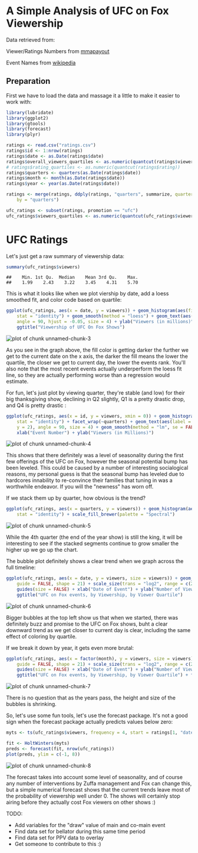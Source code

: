 A Simple Analysis of UFC on Fox Viewership
========================================================

Data retrieved from:

Viewer/Ratings Numbers from [mmapayout](http://mmapayout.com/2014/04/ufc-on-fox-11-overnight-rating-1-99m-viewers/)

Event Names from [wikipedia](http://en.wikipedia.org/wiki/UFC_on_Fox)

## Preparation

First we have to load the data and massage it a little to make it easier to
work with:


```r
library(lubridate)
library(ggplot2)
library(gtools)
library(forecast)
library(plyr)

ratings <- read.csv("ratings.csv")
ratings$id <- 1:nrow(ratings)
ratings$date <- as.Date(ratings$date)
ratings$overall_viewers_quartiles <- as.numeric(quantcut(ratings$viewers))
# ratings$rating_quartiles <- as.numeric(quantcut(ratings$rating))
ratings$quarters <- quarters(as.Date(ratings$date))
ratings$month <- month(as.Date(ratings$date))
ratings$year <- year(as.Date(ratings$date))

ratings <- merge(ratings, ddply(ratings, "quarters", summarize, quarters.viewers = sum(viewers)), 
    by = "quarters")

ufc_ratings <- subset(ratings, promotion == "ufc")
ufc_ratings$viewers_quartiles <- as.numeric(quantcut(ufc_ratings$viewers))
```


UFC Ratings
===================

Let's just get a raw summary of viewership data:


```r
summary(ufc_ratings$viewers)
```

```
##    Min. 1st Qu.  Median    Mean 3rd Qu.    Max. 
##    1.99    2.43    3.22    3.45    4.31    5.70
```

This is what it looks like when we plot viership by date, add a loess smoothed fit, and color code based on quartile:


```r
ggplot(ufc_ratings, aes(x = date, y = viewers)) + geom_histogram(aes(fill = viewers_quartiles), 
    stat = "identity") + geom_smooth(method = "loess") + geom_text(aes(label = show), 
    angle = 90, hjust = -0.05, size = 4) + ylab("Viewers (in millions)") + xlab("Date of Show") + 
    ggtitle("Viewership of UFC On Fox Shows")
```

![plot of chunk unnamed-chunk-3](figure/unnamed-chunk-3.png) 


As you see in the graph above, the fill color is getting darker the further
we get to the current date on the x axis, the darker the fill means the lower
the quartile, the closer we get to current day, the lower the events rank. You'll
also note that the most recent events actually underperform the loess fit line,
so they are actually performing worse than a regression would estimate.

For fun, let's just plot by viewing quarter, they're stable (and low) for their 
big thanksgiving show, declining in Q2 slightly, Q1 is a pretty drastic drop, 
and Q4 is pretty drastic :


```r
ggplot(ufc_ratings, aes(x = id, y = viewers, xmin = 0)) + geom_histogram(aes(fill = viewers_quartiles), 
    stat = "identity") + facet_wrap(~quarters) + geom_text(aes(label = show, 
    y = 2), angle = 90, size = 4) + geom_smooth(method = "lm", se = FALSE) + 
    xlab("Event Number") + ylab("Viewers (in Millions)")
```

![plot of chunk unnamed-chunk-4](figure/unnamed-chunk-4.png) 


This shows that there definitely was a level of seasonality during the first few
offerings of the UFC on Fox, however the seasonal potential bump has been leveled.
This could be caused by a number of interesting socialogical reasons, my personal
guess is that the seasonal bump has leveled due to hardcores innability to 
re-convince their families that tuning in was a worthwhile endeavor. If you will
the "newness" has worn off.

If we stack them up by quarter, how obvious is the trend?


```r
ggplot(ufc_ratings, aes(x = quarters, y = viewers)) + geom_histogram(aes(fill = show), 
    stat = "identity") + scale_fill_brewer(palette = "Spectral")
```

![plot of chunk unnamed-chunk-5](figure/unnamed-chunk-5.png) 


While the 4th quarter (the end of the year show) is still the king, it will
be interesting to see if the stacked segments continue to grow smaller the higher
up we go up the chart.

The bubble plot definitely shows a clear trend when we graph across the 
full timeline:


```r
ggplot(ufc_ratings, aes(x = date, y = viewers, size = viewers)) + geom_point(aes(fill = factor(viewers_quartiles)), 
    guide = FALSE, shape = 21) + scale_size(trans = "log2", range = c(2, 20)) + 
    guides(size = FALSE) + xlab("Date of Event") + ylab("Number of Viewers (in millions)") + 
    ggtitle("UFC on Fox events, by Viewership, by Viewer Quartile")
```

![plot of chunk unnamed-chunk-6](figure/unnamed-chunk-6.png) 

Bigger bubbles at the top left show us that when we started, there was definitely
buzz and promise to the UFC on Fox shows, buht a clear downward trend as we get
closer to current day is clear, including the same effect of coloring by quartile.

If we break it down by year, it gets even more brutal:


```r
ggplot(ufc_ratings, aes(x = factor(month), y = viewers, size = viewers)) + geom_point(aes(fill = factor(viewers_quartiles)), 
    guide = FALSE, shape = 21) + scale_size(trans = "log2", range = c(2, 20)) + 
    guides(size = FALSE) + xlab("Date of Event") + ylab("Number of Viewers (in millions)") + 
    ggtitle("UFC on Fox events, by Viewership, by Viewer Quartile") + facet_wrap(~year)
```

![plot of chunk unnamed-chunk-7](figure/unnamed-chunk-7.png) 


There is no question that as the years pass, the height and size of the bubbles
is shrinking.

So, let's use some fun tools, let's use the forecast package. It's not a good
sign when the forecast package actually predicts values below zero:


```r
myts <- ts(ufc_ratings$viewers, frequency = 4, start = ratings[1, "date"])

fit <- HoltWinters(myts)
preds <- forecast(fit, nrow(ufc_ratings))
plot(preds, ylim = c(-1, 8))
```

![plot of chunk unnamed-chunk-8](figure/unnamed-chunk-8.png) 


The forecast takes into account some level of seasonality, and of course any 
number of interventions by Zuffa management and Fox can change this, but a 
simple numerical forecast shows that the current trends leave most of the 
probability of viewership well under 0. The shows will certainly stop airing
before they actually cost Fox viewers on other shows :)

TODO:

* Add variables for the "draw" value of main and co-main event
* Find data set for bellator during this same time period
* Find data set for PPV data to overlay
* Get someone to contribute to this :)
